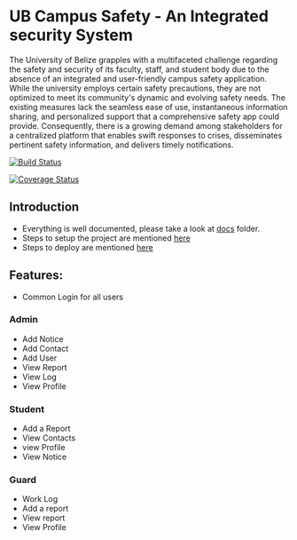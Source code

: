 # UB Campus Safety - An Integrated security System

The University of Belize grapples with a multifaceted challenge regarding the safety and security of its faculty, staff, and student body due to the absence of an integrated and user-friendly campus safety application. While the university employs certain safety precautions, they are not optimized to meet its community's dynamic and evolving safety needs. The existing measures lack the seamless ease of use, instantaneous information sharing, and personalized support that a comprehensive safety app could provide. Consequently, there is a growing demand among stakeholders for a centralized platform that enables swift responses to crises, disseminates pertinent safety information, and delivers timely notifications.


[![Build Status](https://github.com/UB-CMPS4131/UB-Campus-Safety/actions/workflows/CI-Test.yml/badge.svg)](https://github.com/UB-CMPS4131/UB-Campus-Safety/blob/main/.github/workflows/CI-Test.yml)

[![Coverage Status](https://img.shields.io/codecov/c/github/UB-CMPS4131/UB-Campus-Safety.svg)](https://codecov.io/gh/UB-CMPS4131/UB-Campus-Safety)




## Introduction

- Everything is well documented, please take a look at [docs](./docs) folder.
- Steps to setup the project are mentioned [here](./docs/INSTALLATION.md)
- Steps to deploy are mentioned [here](./docs/DEPLOY.md)

## Features:

- Common Login for all users

### Admin

- Add Notice
- Add Contact
- Add User
- View Report
- View Log
- View Profile


### Student

- Add a Report
- View Contacts
- view Profile
- View Notice


### Guard

- Work Log
- Add a report
- View report
- View Profile


